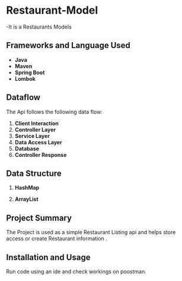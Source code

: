 # Restaurant-Model
-It is a Restaurants Models


## Frameworks and Language Used

- **Java**
- **Maven**
- **Spring Boot**
- **Lombok**

## Dataflow

The Api follows the following data flow:

1. **Client Interaction**
2. **Controller Layer**
3. **Service Layer**
4. **Data Access Layer**
5. **Database**
6. **Controller Response**

## Data Structure

1.  **HashMap**  

2. **ArrayList** 

## Project Summary
The Project is used as a simple Restaurant Listing api and helps store access or create Restaurant information . 

## Installation and Usage

Run code using an ide and check workings on poostman.
